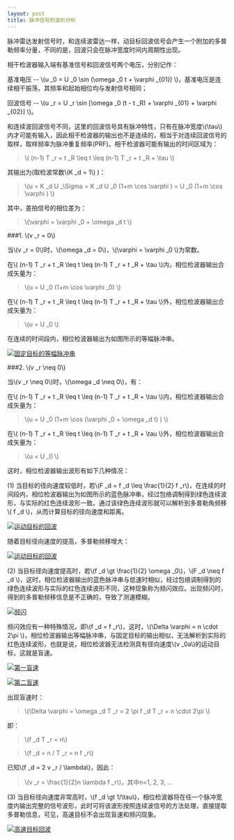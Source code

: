```yaml
---
layout: post
title: 脉冲信号的波形分析
---
```


脉冲雷达发射信号时，和连续波雷达一样，动目标回波信号会产生一个附加的多普勒频率分量，不同的是，回波只会在脉冲宽度时间内周期性出现。

相干检波器输入端有基准信号和回波信号两个电压，分别记作：

基准电压 -- \\(u _0 = U _0 \sin (\omega _0 t + \varphi _{01}) \\)，基准电压是连续相干振荡，其频率和起始相位均与发射信号相同；

回波信号 -- \\(u _r = U _r \sin [\omega _0 (t - t _R) + \varphi _{01} + \varphi _{02}] \\)。

和连续波回波信号不同，这里的回波信号具有脉冲特性，只有在脉冲宽度\\(\tau\\)内才可能有输入，因此相干检波器的输出也不是连续的，相当于对连续回波信号的取样，取样频率为脉冲重复频率(PRF)。相干检波器可能有输出的时间区域为：

>\\( (n-1) T _r + t _R \leq t \leq (n-1) T _r + t _R + \tau \\)

其输出为(取检波常数\\(K _d = 1\\) )：

>\\(u = K _d U _\Sigma = K _d U _0 (1+m \cos \varphi ) = U _0 (1+m \cos \varphi ) \\)

其中，差拍信号的相位差为：

>\\(\varphi = \varphi _0 + \omega _d t \\)

###1. \\(v _r = 0\\)

当\\(v _r = 0\\)时，\\(\omega _d = 0\\)，\\(\varphi = \varphi _0 \\)为常数。

在\\( (n-1) T _r + t _R \leq t \leq (n-1) T _r + t _R + \tau \\)内，相位检波器输出合成矢量为：

>\\(u = U _0 (1+m \cos \varphi _0) \\)

在\\( (n-1) T _r + t _R \leq t \leq (n-1) T _r + t _R + \tau \\)外，相位检波器输出合成矢量为：

>\\(u = U _0 \\)

在连续的时间段内，相位检波器输出为如图所示的等幅脉冲串。

<a href="{{site.baseurl}}images/2015-03-07-01-v0.png" target="_blank" title="固定目标的等幅脉冲串"> <img alt="固定目标的等幅脉冲串" src="{{site.baseurl}}images/2015-03-07-01-v0.png"></img> </a>

###2. \\(v _r \neq 0\\)

当\\(v _r \neq 0\\)时，\\(\omega _d \neq 0\\)，有：

在\\( (n-1) T _r + t _R \leq t \leq (n-1) T _r + t _R + \tau \\)内，相位检波器输出合成矢量为：

>\\(u = U _0 (1+m \cos (\varphi _0 + \omega _d t) ) \\)

在\\( (n-1) T _r + t _R \leq t \leq (n-1) T _r + t _R + \tau \\)外，相位检波器输出合成矢量为：

>\\(u = U _0 \\)

这时，相位检波器输出波形有如下几种情况：

(1) 当目标的径向速度较低时，若\\(F _d = f _d \leq \frac{1}{2} f _r\\)，在连续的时间段内，相位检波器输出为如图所示的蓝色脉冲串，经过包络调制得到绿色连续波形，与实际的红色连续波形一致。通过该绿色连续波形就可以解析到多普勒角频移\\( f _d \\)，从而计算目标的径向速度和距离。

<a href="{{site.baseurl}}images/2015-03-07-01-v1.png" target="_blank" title="运动目标的回波"> <img alt="运动目标的回波" src="{{site.baseurl}}images/2015-03-07-01-v1.png"></img> </a>

随着目标径向速度的提高，多普勒频移增大：

<a href="{{site.baseurl}}images/2015-03-07-01-v2.png" target="_blank" title="运动目标的回波"> <img alt="运动目标的回波" src="{{site.baseurl}}images/2015-03-07-01-v2.png"></img> </a>

(2) 当目标径向速度提高时，若\\(f _d \gt \frac{1}{2} \omega _0\\)，\\(F _d \neq f _d \\)，这时，相位检波器输出的蓝色脉冲串与低速时相似，经过包络调制得到的绿色连续波形与实际的红色连续波形不同，这种现象称为频闪效应。出现频闪时，得到的多普勒频移信息是不正确的，导致了测速模糊。

<a href="{{site.baseurl}}images/2015-03-07-01-v3.png" target="_blank" title="频闪"> <img alt="频闪" src="{{site.baseurl}}images/2015-03-07-01-v3.png"></img> </a>

频闪效应有一种特殊情况，即\\(f _d = f _r\\)，这时，\\(\Delta \varphi = n \cdot 2\pi \\)，相位检波器输出等幅脉冲串，与固定目标的输出相似，无法解析到实际的红色连续波形，也就是说，相位检波器无法检测具有径向速度\\(v _0a\\)的运动目标，这就是盲速。

<a href="{{site.baseurl}}images/2015-03-07-01-v4.png" target="_blank" title="第一盲速"> <img alt="第一盲速" src="{{site.baseurl}}images/2015-03-07-01-v4.png"></img> </a>

<a href="{{site.baseurl}}images/2015-03-07-01-v6.png" target="_blank" title="第二盲速"> <img alt="第二盲速" src="{{site.baseurl}}images/2015-03-07-01-v6.png"></img> </a>

出现盲速时：

>\\(\Delta \varphi = \omega _d T _r = 2 \pi f _d T _r = n \cdot 2\pi \\)

即：

>\\(f _d T _r = n\\)

>\\(f _d = n / T _r = n f _r\\)

已知\\(f _d = 2 v _r / \lambda\\)，因此：

>\\(v _r = \frac{1}{2}n \lambda f _r\\)，其中n=1, 2, 3, ...

(3) 当目标径向速度非常高时，\\(f _d \gt 1/\tau\\)，相位检波器将在任一个脉冲宽度内输出完整的信号波形，此时可将该波形按照连续波信号的方法处理，直接提取多普勒信息，可见，高速目标不会出现盲速和频闪现象。

<a href="{{site.baseurl}}images/2015-03-07-01-v5.png" target="_blank" title="高速目标回波"> <img alt="高速目标回波" src="{{site.baseurl}}images/2015-03-07-01-v5.png"></img> </a>
